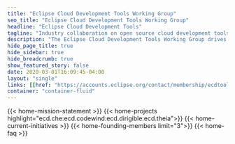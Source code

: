 ```yaml
---
title: "Eclipse Cloud Development Tools Working Group"
seo_title: "Eclipse Cloud Development Tools Working Group"
headline: "Eclipse Cloud Development Tools"
tagline: "Industry collaboration on open source cloud development tools "
description: "The Eclipse Cloud Development Tools Working Group drives the evolution and broad adoption of de facto standards for cloud development tools, including language support, extensions, and developer workspace definition."
hide_page_title: true
hide_sidebar: true
hide_breadcrumb: true
show_featured_story: false
date: 2020-03-01T16:09:45-04:00
layout: "single"
links: [[href: "https://accounts.eclipse.org/contact/membership/ecdtools", text: "Become a member"],[href: "https://accounts.eclipse.org/mailing-list/ecd-tools-wg", text: "Join our Mailing List"],[href: "#projects", text: "Contribute to our projects"]]
container: "container-fluid"
---
```


{{< home-mission-statement >}}
{{< home-projects highlight="ecd.che:ecd.codewind:ecd.dirigible:ecd.theia">}}
{{< home-current-initiatives >}}
{{< home-founding-members limit="3">}}
{{< home-faq >}}
